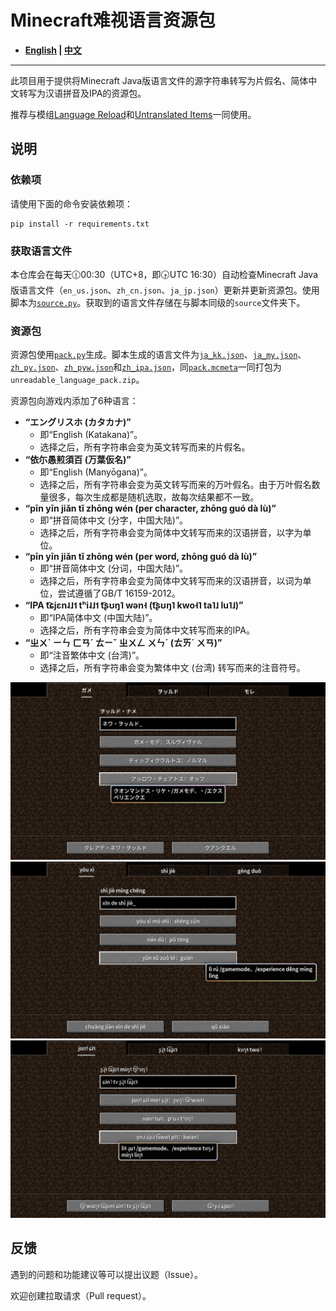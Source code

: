 # Minecraft难视语言资源包

- **[English](/README_en.md) | [中文](/README.md)**

----

此项目用于提供将Minecraft Java版语言文件的源字符串转写为片假名、简体中文转写为汉语拼音及IPA的资源包。

推荐与模组[Language Reload](https://modrinth.com/mod/language-reload)和[Untranslated Items](https://www.curseforge.com/minecraft/mc-mods/untranslated-items)一同使用。

## 说明

### 依赖项

请使用下面的命令安装依赖项：

``` shell
pip install -r requirements.txt
```

### 获取语言文件

本仓库会在每天🕧00:30（UTC+8，即🕟UTC 16:30）自动检查Minecraft Java版语言文件（`en_us.json`、`zh_cn.json`、`ja_jp.json`）更新并更新资源包。使用脚本为[`source.py`](/source.py)。获取到的语言文件存储在与脚本同级的`source`文件夹下。

### 资源包

资源包使用[`pack.py`](/pack.py)生成。脚本生成的语言文件为[`ja_kk.json`](/ja_kk.json)、[`ja_my.json`](/ja_my.json)、[`zh_py.json`](/zh_py.json)、[`zh_pyw.json`](/zh_pyw.json)和[`zh_ipa.json`](/zh_ipa.json)，同[`pack.mcmeta`](/pack.mcmeta)一同打包为`unreadable_language_pack.zip`。

资源包向游戏内添加了6种语言：

- **“エングリスホ (カタカナ)”**
  - 即“English (Katakana)”。
  - 选择之后，所有字符串会变为英文转写而来的片假名。
- **“依尓愚煎須百 (万葉仮名)”**
  - 即“English (Manyōgana)”。
  - 选择之后，所有字符串会变为英文转写而来的万叶假名。由于万叶假名数量很多，每次生成都是随机选取，故每次结果都不一致。
- **“pīn yīn jiǎn tǐ zhōng wén (per character, zhōng guó dà lù)”**
  - 即“拼音简体中文 (分字，中国大陆)”。
  - 选择之后，所有字符串会变为简体中文转写而来的汉语拼音，以字为单位。
- **“pīn yīn jiǎn tǐ zhōng wén (per word, zhōng guó dà lù)”**
  - 即“拼音简体中文 (分词，中国大陆)”。
  - 选择之后，所有字符串会变为简体中文转写而来的汉语拼音，以词为单位，尝试遵循了GB/T 16159-2012。
- **“IPA t͡ɕjɛn˨˩˦ tʰi˨˩˦ t͡ʂʊŋ˥ wən˧ (t͡ʂʊŋ˥ kwo˧˥ ta˥˩ lu˥˩)”**
  - 即“IPA简体中文 (中国大陆)”。
  - 选择之后，所有字符串会变为简体中文转写而来的IPA。
- **“ㄓㄨˋ ㄧㄣ ㄈㄢˊ ㄊㄧˇ ㄓㄨㄥ ㄨㄣˊ (ㄊㄞˊ ㄨㄢ)”**
  - 即“注音繁体中文 (台湾)”。
  - 选择之后，所有字符串会变为繁体中文 (台湾) 转写而来的注音符号。

![Sample](/sample/sample_ja_kk.png)
![Sample](/sample/sample_zh_py.png)
![Sample](/sample/sample_zh_ipa.png)

## 反馈

遇到的问题和功能建议等可以提出议题（Issue）。

欢迎创建拉取请求（Pull request）。
